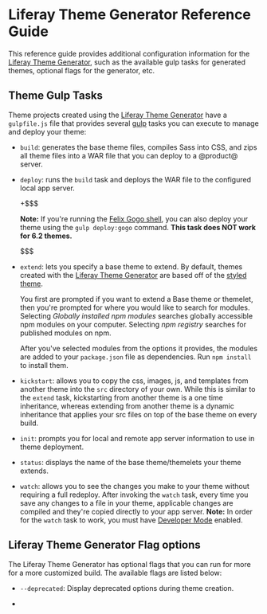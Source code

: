 # Liferay Theme Generator Reference Guide

This reference guide provides additional configuration information for the 
[Liferay Theme Generator](/develop/tutorials/-/knowledge_base/7-0/themes-generator), 
such as the available gulp tasks for generated themes, optional flags for the 
generator, etc.

## Theme Gulp Tasks [](id=theme-gulp-tasks)

Theme projects created using the 
[Liferay Theme Generator](/develop/tutorials/-/knowledge_base/7-0/themes-generator)
have a `gulpfile.js` file that provides several 
[gulp](https://www.npmjs.com/package/gulp)
tasks you can execute to manage and deploy your theme:

*  `build`: generates the base theme files, compiles Sass into CSS, and zips all 
    theme files into a WAR file that you can deploy to a @product@ server. 

*  `deploy`: runs the `build` task and deploys the WAR file to the configured 
    local app server.

    +$$$

    **Note:** If you're running the 
    [Felix Gogo shell](/develop/reference/-/knowledge_base/7-0/using-the-felix-gogo-shell), 
    you can also deploy your theme using the `gulp deploy:gogo` command. **This 
    task does NOT work for 6.2 themes.**

    $$$

*  `extend`: lets you specify a base theme to extend. By default, themes created 
    with the [Liferay Theme Generator](https://github.com/liferay/generator-liferay-theme)
    are based off of the [styled theme](https://www.npmjs.com/package/liferay-theme-styled).

    You first are prompted if you want to extend a Base theme or themelet, then
    you're prompted for where you would like to search for modules. Selecting
    *Globally installed npm modules* searches globally accessible npm modules
    on your computer. Selecting *npm registry* searches for published modules
    on npm.

    After you've selected modules from the options it provides, the modules are
    added to your `package.json` file as dependencies. Run `npm install` to
    install them.

*  `kickstart`: allows you to copy the css, images, js, and templates from 
    another theme into the `src` directory of your own. While this is similar to 
    the `extend` task, kickstarting from another theme is a one time inheritance, 
    whereas extending from another theme is a dynamic inheritance that applies 
    your src files on top of the base theme on every build.

*  `init`: prompts you for local and remote app server information to use in
    theme deployment.

*  `status`: displays the name of the base theme/themelets your theme extends. 

*  `watch`: allows you to see the changes you make to your theme without
    requiring a full redeploy. After invoking the `watch` task, every time you
    save any changes to a file in your theme, applicable changes are compiled
    and they're copied directly to your app server. **Note:** In order for the
    `watch` task to work, you must have [Developer
    Mode](/develop/tutorials/-/knowledge_base/7-0/using-developer-mode-with-themes)
    enabled.

## Liferay Theme Generator Flag options

The Liferay Theme Generator has optional flags that you can run for more 
for a more customized build. The available flags are listed below:

- `--deprecated`: Display deprecated options during theme creation.

- 